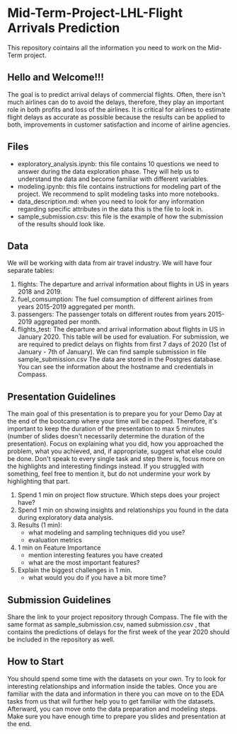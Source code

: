 # Mid-Term-Project-LHL-Flight Arrivals Prediction
This repository cointains all the information you need to work on the Mid-Term project.

## Hello and Welcome!!!

The goal is to predict arrival delays of commercial flights. Often, there isn't much airlines can do to avoid the delays, therefore, they play an important role in both profits and loss of the airlines. It is critical for airlines to estimate flight delays as accurate as possible because the results can be applied to both, improvements in customer satisfaction and income of airline agencies.

## Files

- exploratory_analysis.ipynb: this file contains 10 questions we need to answer during the data exploration phase. They will help us to understand the data and become familiar with different variables.
- modeling.ipynb: this file contains instructions for modeling part of the project. We recommend to split modeling tasks into more notebooks.
- data_description.md: when you need to look for any information regarding specific attributes in the data this is the file to look in.
- sample_submission.csv: this file is the example of how the submission of the results should look like.

## Data

We will be working with data from air travel industry. We will have four separate tables:

1. flights: The departure and arrival information about flights in US in years 2018 and 2019.
2. fuel_comsumption: The fuel comsumption of different airlines from years 2015-2019 aggregated per month.
3. passengers: The passenger totals on different routes from years 2015-2019 aggregated per month.
4. flights_test: The departure and arrival information about flights in US in January 2020. This table will be used for evaluation. For submission, we are required to predict delays on flights from first 7 days of 2020 (1st of January - 7th of January). We can find sample submission in file sample_submission.csv
The data are stored in the Postgres database. You can see the information about the hostname and credentials in Compass.

## Presentation Guidelines

The main goal of this presentation is to prepare you for your Demo Day at the end of the bootcamp where your time will be capped. Therefore, it's important to keep the duration of the presentation to max 5 minutes (number of slides doesn't necessarily determine the duration of the presentation). Focus on explaining what you did, how you approached the problem, what you achieved, and, if appropriate, suggest what else could be done. Don't speak to every single task and step there is, focus more on the highlights and interesting findings instead. If you struggled with something, feel free to mention it, but do not undermine your work by highlighting that part.

1. Spend 1 min on project flow structure. Which steps does your project have?
2. Spend 1 min on showing insights and relationships you found in the data during exploratory data analysis.
3. Results (1 min):
    - what modeling and sampling techniques did you use?
    - evaluation metrics
4. 1 min on Feature Importance
    - mention interesting features you have created
    - what are the most important features?
4. Explain the biggest challenges in 1 min.
    - what would you do if you have a bit more time?


## Submission Guidelines

Share the link to your project repository through Compass.
The file with the same format as sample_submission.csv, named submission.csv , that contains the predictions of delays for the first week of the year 2020 should be included in the repository as well.

## How to Start

You should spend some time with the datasets on your own. Try to look for interesting relationships and information inside the tables. Once you are familiar with the data and information in there you can move on to the EDA tasks from us that will further help you to get familiar with the datasets. Afterward, you can move onto the data preparation and modeling steps. Make sure you have enough time to prepare you slides and presentation at the end.
